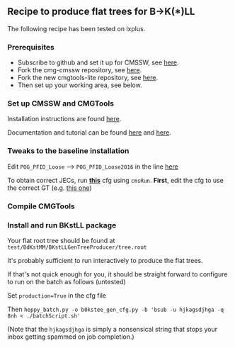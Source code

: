## Recipe to produce flat trees for B->K(*)LL

The following recipe has been tested on lxplus.

### Prerequisites

* Subscribe to github and set it up for CMSSW, see [here](http://cms-sw.github.io/faq.html#how-do-i-subscribe-to-github).
* Fork the cmg-cmssw repository, see [here](https://github.com/CERN-PH-CMG/cmg-cmssw).
* Fork the new cmgtools-lite repository, see [here](https://github.com/CERN-PH-CMG/cmgtools-lite).
* Then set up your working area, see below.

### Set up CMSSW and CMGTools

Installation instructions are found [here](https://twiki.cern.ch/twiki/bin/viewauth/CMS/CMGToolsReleasesExperimental#CMGTools_lite_development_releas). 

Documentation and tutorial can be found [here](https://twiki.cern.ch/twiki/bin/view/CMS/CMGToolsMain) and [here](https://twiki.cern.ch/twiki/bin/view/CMS/CMGToolsPythonAnalysis).

### Tweaks to the baseline installation

Edit ```POG_PFID_Loose``` --> ```POG_PFID_Loose2016``` in the line [here](https://github.com/CERN-PH-CMG/cmgtools-lite/blob/94X_dev/H2TauTau/python/proto/analyzers/JetAnalyzer.py#L251)

To obtain correct JECs, run **[this](https://github.com/CERN-PH-CMG/cmgtools-lite/blob/94X_dev/RootTools/data/jec/getJec.py)** cfg using ```cmsRun```. **First**, edit the cfg to use the correct GT (e.g. [this one](https://github.com/ICBPHCMS/BKstLL/blob/master/cfgPython/b0kstee_gen_cfg.py#L108))

### Compile CMGTools

### Install and run BKstLL package

Your flat root tree should be found at ```test/BdKstMM/BKstLLGenTreeProducer/tree.root```

It's probably sufficient to run interactively to produce the flat trees.

If that's not quick enough for you, it should be straight forward to configure to run on the batch as follows (untested)

Set ```production=True``` in the cfg file

Then ```heppy_batch.py -o b0kstee_gen_cfg.py -b 'bsub -u hjkagsdjhga -q 8nh < ./batchScript.sh'```

(Note that the ```hjkagsdjhga``` is simply a nonsensical string that stops your inbox getting spammed on job completion.)

